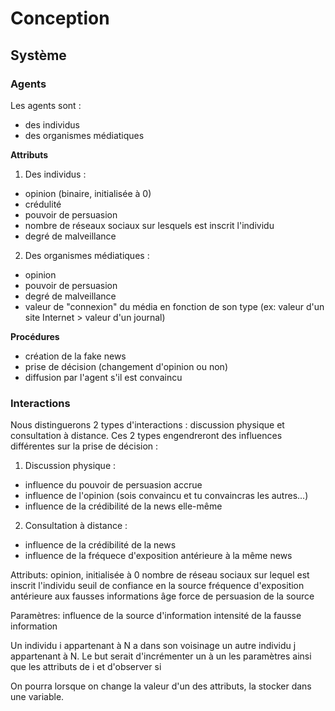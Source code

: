 # Conception

## Système

### Agents
Les agents sont :
- des individus
- des organismes médiatiques

**__Attributs__**

1. Des individus :
- opinion (binaire, initialisée à 0)
- crédulité
- pouvoir de persuasion
- nombre de réseaux sociaux sur lesquels est inscrit l'individu
- degré de malveillance

2. Des organismes médiatiques :
- opinion
- pouvoir de persuasion
- degré de malveillance
- valeur de "connexion" du média en fonction de son type (ex: valeur d'un site Internet > valeur d'un journal)

**__Procédures__**

- création de la fake news
- prise de décision (changement d'opinion ou non)
- diffusion par l'agent s'il est convaincu

 ### Interactions
 Nous distinguerons 2 types d'interactions : discussion physique et consultation à distance. Ces 2 types engendreront des influences différentes sur la prise de décision :
 
 1. Discussion physique :
 - influence du pouvoir de persuasion accrue
 - influence de l'opinion (sois convaincu et tu convaincras les autres...)
 - influence de la crédibilité de la news elle-même
 
 2. Consultation à distance :
 - influence de la crédibilité de la news
 - influence de la fréquece d'exposition antérieure à la même news








Attributs:
    opinion, initialisée à 0
    nombre de réseau sociaux sur lequel est inscrit l'individu
    seuil de confiance en la source
    fréquence d'exposition antérieure aux fausses informations
    âge
    force de persuasion de la source
    
Paramètres:
    influence de la source d'information
    intensité de la fausse information
    
Un individu i appartenant à N a dans son voisinage un autre individu j appartenant à N. 
  Le but serait d'incrémenter un à un les paramètres ainsi que les attributs de i et d'observer si 


On pourra lorsque on change la valeur d'un des attributs, la stocker dans une variable.

